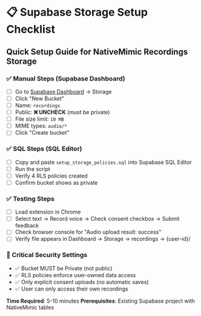 # 📋 Supabase Storage Setup Checklist

## Quick Setup Guide for NativeMimic Recordings Storage

### ✅ Manual Steps (Supabase Dashboard)
- [ ] Go to [Supabase Dashboard](https://supabase.com/dashboard) → Storage
- [ ] Click "New Bucket"
- [ ] Name: `recordings`
- [ ] Public: **❌ UNCHECK** (must be private)
- [ ] File size limit: `10 MB`
- [ ] MIME types: `audio/*`
- [ ] Click "Create bucket"

### ✅ SQL Steps (SQL Editor)
- [ ] Copy and paste `setup_storage_policies.sql` into Supabase SQL Editor
- [ ] Run the script
- [ ] Verify 4 RLS policies created
- [ ] Confirm bucket shows as private

### ✅ Testing Steps
- [ ] Load extension in Chrome
- [ ] Select text → Record voice → Check consent checkbox → Submit feedback
- [ ] Check browser console for "Audio upload result: success"
- [ ] Verify file appears in Dashboard → Storage → recordings → {user-id}/

### 🚨 Critical Security Settings
- ✅ Bucket MUST be Private (not public)
- ✅ RLS policies enforce user-owned data access
- ✅ Only explicit consent uploads (no automatic saves)
- ✅ User can only access their own recordings

**Time Required**: 5-10 minutes
**Prerequisites**: Existing Supabase project with NativeMimic tables
